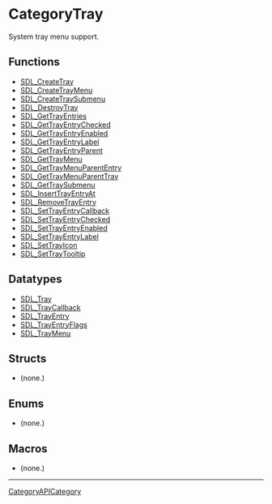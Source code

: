 # CategoryTray

System tray menu support.

<!-- END CATEGORY DOCUMENTATION -->

## Functions

<!-- DO NOT HAND-EDIT CATEGORY LISTS, THEY ARE AUTOGENERATED AND WILL BE OVERWRITTEN, BASED ON TAGS IN INDIVIDUAL PAGE FOOTERS. EDIT THOSE INSTEAD. -->
<!-- BEGIN CATEGORY LIST: CategoryTray, CategoryAPIFunction -->
- [SDL_CreateTray](SDL_CreateTray)
- [SDL_CreateTrayMenu](SDL_CreateTrayMenu)
- [SDL_CreateTraySubmenu](SDL_CreateTraySubmenu)
- [SDL_DestroyTray](SDL_DestroyTray)
- [SDL_GetTrayEntries](SDL_GetTrayEntries)
- [SDL_GetTrayEntryChecked](SDL_GetTrayEntryChecked)
- [SDL_GetTrayEntryEnabled](SDL_GetTrayEntryEnabled)
- [SDL_GetTrayEntryLabel](SDL_GetTrayEntryLabel)
- [SDL_GetTrayEntryParent](SDL_GetTrayEntryParent)
- [SDL_GetTrayMenu](SDL_GetTrayMenu)
- [SDL_GetTrayMenuParentEntry](SDL_GetTrayMenuParentEntry)
- [SDL_GetTrayMenuParentTray](SDL_GetTrayMenuParentTray)
- [SDL_GetTraySubmenu](SDL_GetTraySubmenu)
- [SDL_InsertTrayEntryAt](SDL_InsertTrayEntryAt)
- [SDL_RemoveTrayEntry](SDL_RemoveTrayEntry)
- [SDL_SetTrayEntryCallback](SDL_SetTrayEntryCallback)
- [SDL_SetTrayEntryChecked](SDL_SetTrayEntryChecked)
- [SDL_SetTrayEntryEnabled](SDL_SetTrayEntryEnabled)
- [SDL_SetTrayEntryLabel](SDL_SetTrayEntryLabel)
- [SDL_SetTrayIcon](SDL_SetTrayIcon)
- [SDL_SetTrayTooltip](SDL_SetTrayTooltip)
<!-- END CATEGORY LIST -->

## Datatypes

<!-- DO NOT HAND-EDIT CATEGORY LISTS, THEY ARE AUTOGENERATED AND WILL BE OVERWRITTEN, BASED ON TAGS IN INDIVIDUAL PAGE FOOTERS. EDIT THOSE INSTEAD. -->
<!-- BEGIN CATEGORY LIST: CategoryTray, CategoryAPIDatatype -->
- [SDL_Tray](SDL_Tray)
- [SDL_TrayCallback](SDL_TrayCallback)
- [SDL_TrayEntry](SDL_TrayEntry)
- [SDL_TrayEntryFlags](SDL_TrayEntryFlags)
- [SDL_TrayMenu](SDL_TrayMenu)
<!-- END CATEGORY LIST -->

## Structs

<!-- DO NOT HAND-EDIT CATEGORY LISTS, THEY ARE AUTOGENERATED AND WILL BE OVERWRITTEN, BASED ON TAGS IN INDIVIDUAL PAGE FOOTERS. EDIT THOSE INSTEAD. -->
<!-- BEGIN CATEGORY LIST: CategoryTray, CategoryAPIStruct -->
- (none.)
<!-- END CATEGORY LIST -->

## Enums

<!-- DO NOT HAND-EDIT CATEGORY LISTS, THEY ARE AUTOGENERATED AND WILL BE OVERWRITTEN, BASED ON TAGS IN INDIVIDUAL PAGE FOOTERS. EDIT THOSE INSTEAD. -->
<!-- BEGIN CATEGORY LIST: CategoryTray, CategoryAPIEnum -->
- (none.)
<!-- END CATEGORY LIST -->

## Macros

<!-- DO NOT HAND-EDIT CATEGORY LISTS, THEY ARE AUTOGENERATED AND WILL BE OVERWRITTEN, BASED ON TAGS IN INDIVIDUAL PAGE FOOTERS. EDIT THOSE INSTEAD. -->
<!-- BEGIN CATEGORY LIST: CategoryTray, CategoryAPIMacro -->
- (none.)
<!-- END CATEGORY LIST -->

----
[CategoryAPICategory](CategoryAPICategory)

